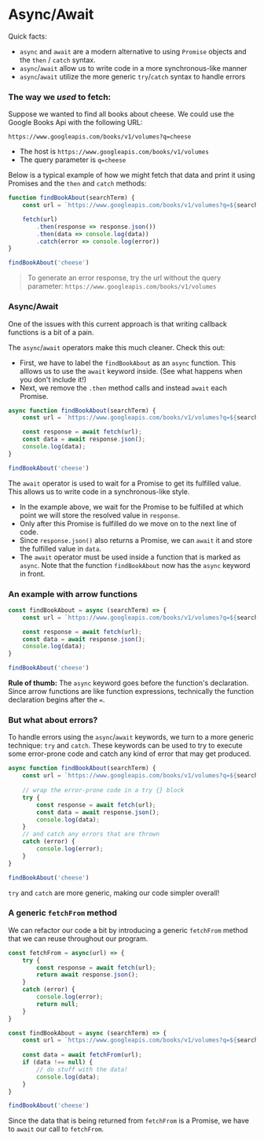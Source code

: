 # Async/Await

Quick facts:
* `async` and `await` are a modern alternative to using `Promise` objects and the `then` / `catch` syntax.
* `async`/`await` allow us to write code in a more synchronous-like manner
* `async`/`await` utilize the more generic `try`/`catch` syntax to handle errors

### The way we _used_ to fetch:

Suppose we wanted to find all books about cheese. We could use the Google Books Api with the following URL:

```
https://www.googleapis.com/books/v1/volumes?q=cheese
```
* The host is `https://www.googleapis.com/books/v1/volumes`
* The query parameter is `q=cheese`

Below is a typical example of how we might fetch that data and print it using Promises and the `then` and `catch` methods:

```js
function findBookAbout(searchTerm) {
    const url = `https://www.googleapis.com/books/v1/volumes?q=${searchTerm}`;

    fetch(url)
        .then(response => response.json())
        .then(data => console.log(data))
        .catch(error => console.log(error))
}

findBookAbout('cheese')
```

> To generate an error response, try the url without the query parameter:
> `https://www.googleapis.com/books/v1/volumes` 

### Async/Await

One of the issues with this current approach is that writing callback functions is a bit of a pain. 

The `async`/`await` operators make this much cleaner. Check this out:
* First, we have to label the `findBookAbout` as an `async` function. This alllows us to use the `await` keyword inside. (See what happens when you don't include it!)
* Next, we remove the `.then` method calls and instead `await` each Promise.

```js
async function findBookAbout(searchTerm) {
    const url = `https://www.googleapis.com/books/v1/volumes?q=${searchTerm}`;

    const response = await fetch(url); 
    const data = await response.json();
    console.log(data);
}

findBookAbout('cheese')
```

The `await` operator is used to wait for a Promise to get its fulfilled value. This allows us to write code in a synchronous-like style.
* In the example above, we wait for the Promise to be fulfilled at which point we will store the resolved value in `response`. 
* Only after this Promise is fulfilled do we move on to the next line of code.
* Since `response.json()` also returns a Promise, we can `await` it and store the fulfilled value in `data`.
* The `await` operator must be used inside a function that is marked as `async`. Note that the function `findBookAbout` now has the `async` keyword in front.

### An example with arrow functions


```js
const findBookAbout = async (searchTerm) => {
    const url = `https://www.googleapis.com/books/v1/volumes?q=${searchTerm}`;

    const response = await fetch(url); 
    const data = await response.json();
    console.log(data);
}

findBookAbout('cheese')
```
 
**Rule of thumb:** The `async` keyword goes before the function's declaration. Since arrow functions are like function expressions, technically the function declaration begins after the `=`.

### But what about errors?

To handle errors using the `async`/`await` keywords, we turn to a more generic technique: `try` and `catch`. These keywords can be used to try to execute some error-prone code and catch any kind of error that may get produced. 

```js
async function findBookAbout(searchTerm) {
    const url = `https://www.googleapis.com/books/v1/volumes?q=${searchTerm}`;
    
    // wrap the error-prone code in a try {} block
    try {
        const response = await fetch(url); 
        const data = await response.json();
        console.log(data);
    }
    // and catch any errors that are thrown
    catch (error) {
        console.log(error);
    }
}

findBookAbout('cheese')
```

`try` and `catch` are more generic, making our code simpler overall!

### A generic `fetchFrom` method

We can refactor our code a bit by introducing a generic `fetchFrom` method that we can reuse throughout our program.

```js
const fetchFrom = async(url) => {
    try {
        const response = await fetch(url);
        return await response.json();
    }
    catch (error) {
        console.log(error);
        return null;
    }
}

const findBookAbout = async (searchTerm) => {
    const url = `https://www.googleapis.com/books/v1/volumes?q=${searchTerm}`;
    
    const data = await fetchFrom(url); 
    if (data !== null) {
        // do stuff with the data!
        console.log(data);
    }
}

findBookAbout('cheese')
```

Since the data that is being returned from `fetchFrom` is a Promise, we have to `await` our call to `fetchFrom`.
